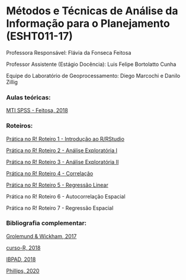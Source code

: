 # Métodos e Técnicas de Análise da Informação para o Planejamento (ESHT011-17)

Professora Responsável: Flávia da Fonseca Feitosa

Professor Assistente (Estágio Docência): Luis Felipe Bortolatto Cunha

Equipe do Laboratório de Geoprocessamento: Diego Marcochi e Danilo Zillig

### Aulas teóricas:

[MTI SPSS - Feitosa, 2018](https://flaviafeitosa.wordpress.com/teaching/bpt-mti/)

### Roteiros:

[Prática no R! Roteiro 1 - Introdução ao R/RStudio](https://luisfelipebr.github.io/mti2020/roteiros/roteiro1.html)

[Prática no R! Roteiro 2 - Análise Exploratória I](https://luisfelipebr.github.io/mti2020/roteiros/roteiro2.html)

[Prática no R! Roteiro 3 - Análise Exploratória II](https://luisfelipebr.github.io/mti2020/roteiros/roteiro3.html)

[Prática no R! Roteiro 4 - Correlação](https://luisfelipebr.github.io/mti2020/roteiros/roteiro4.html)

[Prática no R! Roteiro 5 - Regressão Linear](https://luisfelipebr.github.io/mti2020/roteiros/roteiro5.html)

Prática no R! Roteiro 6 - Autocorrelação Espacial

Prática no R! Roteiro 7 - Regressão Espacial

### Bibliografia complementar:

[Grolemund & Wickham, 2017](https://r4ds.had.co.nz/)

[curso-R, 2018](https://material.curso-r.com/)

[IBPAD, 2018](https://cdr.ibpad.com.br/cdr-intro.pdf)

[Phillips, 2020](https://jonnyphillips.github.io/Ciencia_de_Dados/)

